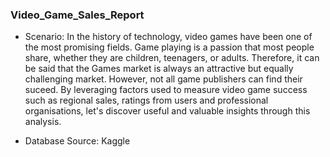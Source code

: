 ### **Video_Game_Sales_Report**

- Scenario:
  In the history of technology, video games have been one of the most promising fields. Game playing is a passion that most people share, whether they are children, teenagers, or adults. Therefore, it can be said that the Games market is always an attractive but
  equally challenging market. However, not all game publishers can find their suceed. By leveraging factors used to measure video game success such as regional sales, ratings from users and professional organisations, let's discover useful and valuable insights
  through this analysis.

- Database Source: Kaggle
